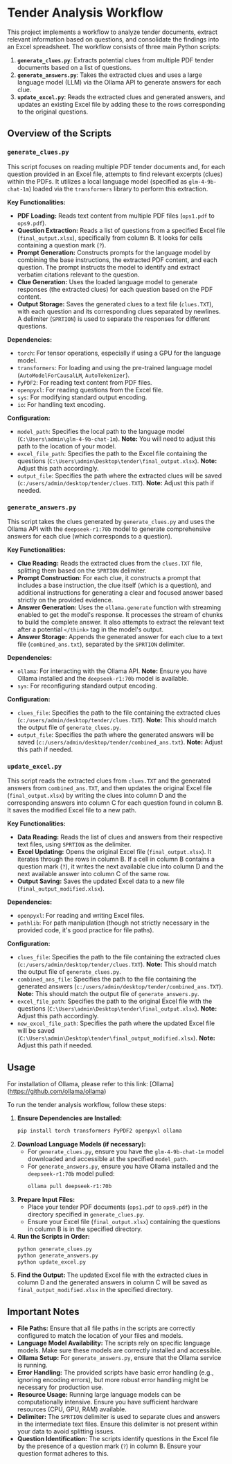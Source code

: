 # Tender Analysis Workflow

This project implements a workflow to analyze tender documents, extract relevant information based on questions, and consolidate the findings into an Excel spreadsheet. The workflow consists of three main Python scripts:

1.  **`generate_clues.py`**: Extracts potential clues from multiple PDF tender documents based on a list of questions.
2.  **`generate_answers.py`**: Takes the extracted clues and uses a large language model (LLM) via the Ollama API to generate answers for each clue.
3.  **`update_excel.py`**: Reads the extracted clues and generated answers, and updates an existing Excel file by adding these to the rows corresponding to the original questions.

## Overview of the Scripts

### `generate_clues.py`

This script focuses on reading multiple PDF tender documents and, for each question provided in an Excel file, attempts to find relevant excerpts (clues) within the PDFs. It utilizes a local language model (specified as `glm-4-9b-chat-1m`) loaded via the `transformers` library to perform this extraction.

**Key Functionalities:**

* **PDF Loading:** Reads text content from multiple PDF files (`ops1.pdf` to `ops9.pdf`).
* **Question Extraction:** Reads a list of questions from a specified Excel file (`final_output.xlsx`), specifically from column B. It looks for cells containing a question mark (`?`).
* **Prompt Generation:** Constructs prompts for the language model by combining the base instructions, the extracted PDF content, and each question. The prompt instructs the model to identify and extract verbatim citations relevant to the question.
* **Clue Generation:** Uses the loaded language model to generate responses (the extracted clues) for each question based on the PDF content.
* **Output Storage:** Saves the generated clues to a text file (`clues.TXT`), with each question and its corresponding clues separated by newlines. A delimiter (`SPRTION`) is used to separate the responses for different questions.

**Dependencies:**

* `torch`: For tensor operations, especially if using a GPU for the language model.
* `transformers`: For loading and using the pre-trained language model (`AutoModelForCausalLM`, `AutoTokenizer`).
* `PyPDF2`: For reading text content from PDF files.
* `openpyxl`: For reading questions from the Excel file.
* `sys`: For modifying standard output encoding.
* `io`: For handling text encoding.

**Configuration:**

* `model_path`: Specifies the local path to the language model (`C:\Users\admin\glm-4-9b-chat-1m`). **Note:** You will need to adjust this path to the location of your model.
* `excel_file_path`: Specifies the path to the Excel file containing the questions (`C:\Users\admin\Desktop\tender\final_output.xlsx`). **Note:** Adjust this path accordingly.
* `output_file`: Specifies the path where the extracted clues will be saved (`c:/users/admin/desktop/tender/clues.TXT`). **Note:** Adjust this path if needed.

### `generate_answers.py`

This script takes the clues generated by `generate_clues.py` and uses the Ollama API with the `deepseek-r1:70b` model to generate comprehensive answers for each clue (which corresponds to a question).

**Key Functionalities:**

* **Clue Reading:** Reads the extracted clues from the `clues.TXT` file, splitting them based on the `SPRTION` delimiter.
* **Prompt Construction:** For each clue, it constructs a prompt that includes a base instruction, the clue itself (which is a question), and additional instructions for generating a clear and focused answer based strictly on the provided evidence.
* **Answer Generation:** Uses the `ollama.generate` function with streaming enabled to get the model's response. It processes the stream of chunks to build the complete answer. It also attempts to extract the relevant text after a potential `</think>` tag in the model's output.
* **Answer Storage:** Appends the generated answer for each clue to a text file (`combined_ans.txt`), separated by the `SPRTION` delimiter.

**Dependencies:**

* `ollama`: For interacting with the Ollama API. **Note:** Ensure you have Ollama installed and the `deepseek-r1:70b` model is available.
* `sys`: For reconfiguring standard output encoding.

**Configuration:**

* `clues_file`: Specifies the path to the file containing the extracted clues (`c:/users/admin/desktop/tender/clues.TXT`). **Note:** This should match the output file of `generate_clues.py`.
* `output_file`: Specifies the path where the generated answers will be saved (`c:/users/admin/desktop/tender/combined_ans.txt`). **Note:** Adjust this path if needed.

### `update_excel.py`

This script reads the extracted clues from `clues.TXT` and the generated answers from `combined_ans.TXT`, and then updates the original Excel file (`final_output.xlsx`) by writing the clues into column D and the corresponding answers into column C for each question found in column B. It saves the modified Excel file to a new path.

**Key Functionalities:**

* **Data Reading:** Reads the list of clues and answers from their respective text files, using `SPRTION` as the delimiter.
* **Excel Updating:** Opens the original Excel file (`final_output.xlsx`). It iterates through the rows in column B. If a cell in column B contains a question mark (`?`), it writes the next available clue into column D and the next available answer into column C of the same row.
* **Output Saving:** Saves the updated Excel data to a new file (`final_output_modified.xlsx`).

**Dependencies:**

* `openpyxl`: For reading and writing Excel files.
* `pathlib`: For path manipulation (though not strictly necessary in the provided code, it's good practice for file paths).

**Configuration:**

* `clues_file`: Specifies the path to the file containing the extracted clues (`c:/users/admin/desktop/tender/clues.TXT`). **Note:** This should match the output file of `generate_clues.py`.
* `combined_ans_file`: Specifies the path to the file containing the generated answers (`c:/users/admin/desktop/tender/combined_ans.TXT`). **Note:** This should match the output file of `generate_answers.py`.
* `excel_file_path`: Specifies the path to the original Excel file with the questions (`C:\Users\admin\Desktop\tender\final_output.xlsx`). **Note:** Adjust this path accordingly.
* `new_excel_file_path`: Specifies the path where the updated Excel file will be saved (`C:\Users\admin\Desktop\tender\final_output_modified.xlsx`). **Note:** Adjust this path if needed.

## Usage
For installation of Ollama, please refer to this link:
[Ollama] (https://github.com/ollama/ollama)

To run the tender analysis workflow, follow these steps:

1.  **Ensure Dependencies are Installed:**
    ```bash
    pip install torch transformers PyPDF2 openpyxl ollama
    ```
2.  **Download Language Models (if necessary):**
    * For `generate_clues.py`, ensure you have the `glm-4-9b-chat-1m` model downloaded and accessible at the specified `model_path`.
    * For `generate_answers.py`, ensure you have Ollama installed and the `deepseek-r1:70b` model pulled:
        ```bash
        ollama pull deepseek-r1:70b
        ```
3.  **Prepare Input Files:**
    * Place your tender PDF documents (`ops1.pdf` to `ops9.pdf`) in the directory specified in `generate_clues.py`.
    * Ensure your Excel file (`final_output.xlsx`) containing the questions in column B is in the specified directory.
4.  **Run the Scripts in Order:**
    ```bash
    python generate_clues.py
    python generate_answers.py
    python update_excel.py
    ```
5.  **Find the Output:** The updated Excel file with the extracted clues in column D and the generated answers in column C will be saved as `final_output_modified.xlsx` in the specified directory.

## Important Notes

* **File Paths:** Ensure that all file paths in the scripts are correctly configured to match the location of your files and models.
* **Language Model Availability:** The scripts rely on specific language models. Make sure these models are correctly installed and accessible.
* **Ollama Setup:** For `generate_answers.py`, ensure that the Ollama service is running.
* **Error Handling:** The provided scripts have basic error handling (e.g., ignoring encoding errors), but more robust error handling might be necessary for production use.
* **Resource Usage:** Running large language models can be computationally intensive. Ensure you have sufficient hardware resources (CPU, GPU, RAM) available.
* **Delimiter:** The `SPRTION` delimiter is used to separate clues and answers in the intermediate text files. Ensure this delimiter is not present within your data to avoid splitting issues.
* **Question Identification:** The scripts identify questions in the Excel file by the presence of a question mark (`?`) in column B. Ensure your question format adheres to this.
